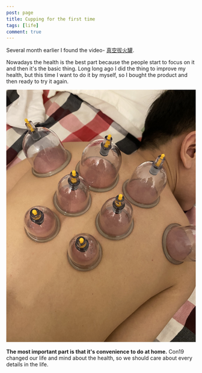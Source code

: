 ```yaml
---
post: page
title: Cupping for the first time
tags: [life]
comment: true
---
```


Several month earlier I found the video- [真空拔火罐](https://www.youtube.com/watch?v=s3EWsH-DX0I).

Nowadays the health is the best part because the people start to focus on it and then it's the basic thing.
Long long ago I did the thing to improve my health, but this time I want to do it by myself, so I bought the product and then
ready to try it again.



![](img/IMG_3058.JPG)


**The most important part is that it's convenience to do at home.**
Con19 changed our life and mind about the health, so we should care about every details in the life.

